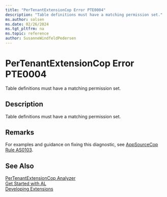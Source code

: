 ```yaml
---
title: "PerTenantExtensionCop Error PTE0004"
description: "Table definitions must have a matching permission set."
ms.author: solsen
ms.date: 02/26/2024
ms.tgt_pltfrm: na
ms.topic: reference
author: SusanneWindfeldPedersen
---
```

[//]: # (START>DO_NOT_EDIT)
[//]: # (IMPORTANT:Do not edit any of the content between here and the END>DO_NOT_EDIT.)
[//]: # (Any modifications should be made in the .xml files in the ModernDev repo.)
# PerTenantExtensionCop Error PTE0004
Table definitions must have a matching permission set.

## Description
Table definitions must have a matching permission set.

[//]: # (IMPORTANT: END>DO_NOT_EDIT)

## Remarks
For examples and guidance on fixing this diagnostic, see [AppSourceCop Rule AS0103](appsourcecop-as0103.md).

## See Also  
[PerTenantExtensionCop Analyzer](pertenantextensioncop.md)  
[Get Started with AL](../devenv-get-started.md)  
[Developing Extensions](../devenv-dev-overview.md)  